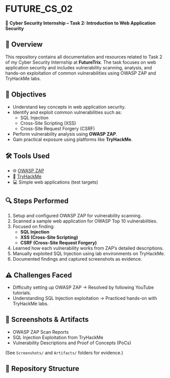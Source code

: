 # FUTURE_CS_02

🔐 **Cyber Security Internship – Task 2: Introduction to Web Application Security**

## 📄 Overview

This repository contains all documentation and resources related to Task 2 of my Cyber Security Internship at **FutureTrix**. The task focuses on web application security and includes vulnerability scanning, analysis, and hands-on exploitation of common vulnerabilities using OWASP ZAP and TryHackMe labs.


## 🎯 Objectives

- Understand key concepts in web application security.
- Identify and exploit common vulnerabilities such as:
  - SQL Injection
  - Cross-Site Scripting (XSS)
  - Cross-Site Request Forgery (CSRF)
- Perform vulnerability analysis using **OWASP ZAP**.
- Gain practical exposure using platforms like **TryHackMe**.


## 🛠️ Tools Used

- 🌐 [OWASP ZAP](https://www.zaproxy.org/)
- 🧠 [TryHackMe](https://tryhackme.com/)
- 💻 Simple web applications (test targets)


## 🔍 Steps Performed

1. Setup and configured OWASP ZAP for vulnerability scanning.
2. Scanned a sample web application for OWASP Top 10 vulnerabilities.
3. Focused on finding:
   - **SQL Injection**
   - **XSS (Cross-Site Scripting)**
   - **CSRF (Cross-Site Request Forgery)**
4. Learned how each vulnerability works from ZAP’s detailed descriptions.
5. Manually exploited SQL Injection using lab environments on TryHackMe.
6. Documented findings and captured screenshots as evidence.


## ⚠️ Challenges Faced

- Difficulty setting up OWASP ZAP → Resolved by following YouTube tutorials.
- Understanding SQL Injection exploitation → Practiced hands-on with TryHackMe labs.


## 📸 Screenshots & Artifacts

- OWASP ZAP Scan Reports
- SQL Injection Exploitation from TryHackMe
- Vulnerability Descriptions and Proof of Concepts (PoCs)

(See `Screenshots/` and `Artifacts/` folders for evidence.)

## 📂 Repository Structure
